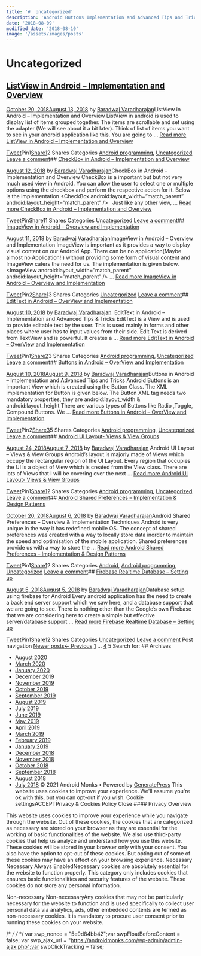 ```yaml
---
title: '#  Uncategorized'
description: 'Android Buttons Implementation and Advanced Tips and Tricks Uncategorized - Buttons in Android - OverView and Implementation Android Monks'
date: '2018-08-09'
modified_date: '2018-08-10'
image: '/assets/images/posts'
---
```

#  Uncategorized

## [ListView in Android – Implementation and Overview](https://androidmonks.com/listview-android-implementation-overview/)

 [October 20, 2018August 13, 2018](https://androidmonks.com/listview-android-implementation-overview/ "9:09 am") by [Baradwaj Varadharajan](https://androidmonks.com/author/admin/ "View all posts by Baradwaj Varadharajan")ListView in Android – Implementation and Overview ListView in android is used to display list of items grouped together. The items are scrollable and set using the adapter (We will see about it a bit later). Think of list of items you want to see in your android application like this. You are going to … [Read more ListView in Android – Implementation and Overview](https://androidmonks.com/listview-android-implementation-overview/ "ListView in Android – Implementation and Overview")

[Tweet](https://twitter.com/intent/tweet?text=ListView+in+Android+-+Implementation+and+Overview&url=https%3A%2F%2Fandroidmonks.com%2Flistview-android-implementation-overview%2F)Pin1[Share1](https://www.facebook.com/share.php?u=https%3A%2F%2Fandroidmonks.com%2Flistview-android-implementation-overview%2F)2 Shares Categories [Android programming](https://androidmonks.com/category/android-programming/), [Uncategorized](https://androidmonks.com/category/uncategorized/) [Leave a comment](https://androidmonks.com/listview-android-implementation-overview/#respond)## [CheckBox in Android – Implementation and Overview](https://androidmonks.com/checkbox-android-implementation-overview/)

 [August 12, 2018](https://androidmonks.com/checkbox-android-implementation-overview/ "10:06 am") by [Baradwaj Varadharajan](https://androidmonks.com/author/admin/ "View all posts by Baradwaj Varadharajan")CheckBox in Android – Implementation and Overview CheckBox is a important but but not very much used view in Android. You can allow the user to select one or multiple options using the checkbox and perform the respective action for it. Below is the implementation <CheckBox android:layout\_width=”match\_parent” android:layout\_height=”match\_parent” />   Just like any other view, … [Read more CheckBox in Android – Implementation and Overview](https://androidmonks.com/checkbox-android-implementation-overview/ "CheckBox in Android – Implementation and Overview")

[Tweet](https://twitter.com/intent/tweet?text=CheckBox+in+Android+-+Implementation+and+Overview&url=https%3A%2F%2Fandroidmonks.com%2Fcheckbox-android-implementation-overview%2F)Pin[Share1](https://www.facebook.com/share.php?u=https%3A%2F%2Fandroidmonks.com%2Fcheckbox-android-implementation-overview%2F)1 Shares Categories [Uncategorized](https://androidmonks.com/category/uncategorized/) [Leave a comment](https://androidmonks.com/checkbox-android-implementation-overview/#respond)## [ImageView in Android – Overview and Implementation](https://androidmonks.com/imageview-android-overview-implementation/)

 [August 11, 2018](https://androidmonks.com/imageview-android-overview-implementation/ "9:01 am") by [Baradwaj Varadharajan](https://androidmonks.com/author/admin/ "View all posts by Baradwaj Varadharajan")ImageView in Android – Overview and Implementation ImageView is important as it provides a way to display visual content on our Android App. There can be no application(Maybe almost no Application!!) without providing some form of visual content and ImageView caters the need for us. The implementation is given below.   <ImageView android:layout\_width=”match\_parent” android:layout\_height=”match\_parent” /> … [Read more ImageView in Android – Overview and Implementation](https://androidmonks.com/imageview-android-overview-implementation/ "ImageView in Android – Overview and Implementation")

[Tweet](https://twitter.com/intent/tweet?text=ImageView+in+Android+-+Overview+and+Implementation&url=https%3A%2F%2Fandroidmonks.com%2Fimageview-android-overview-implementation%2F)Pin2[Share1](https://www.facebook.com/share.php?u=https%3A%2F%2Fandroidmonks.com%2Fimageview-android-overview-implementation%2F)3 Shares Categories [Uncategorized](https://androidmonks.com/category/uncategorized/) [Leave a comment](https://androidmonks.com/imageview-android-overview-implementation/#respond)## [EditText in Android – OverView and Implementation](https://androidmonks.com/edittext-android-implementation-usage/)

 [August 10, 2018](https://androidmonks.com/edittext-android-implementation-usage/ "8:56 am") by [Baradwaj Varadharajan](https://androidmonks.com/author/admin/ "View all posts by Baradwaj Varadharajan")  EditText in Android – Implementation and Advanced Tips & Tricks EditText is a View and is used to provide editable text by the user. This is used mainly in forms and other places where user has to input values from their side. Edit Text is derived from TextView and is powerful. It creates a … [Read more EditText in Android – OverView and Implementation](https://androidmonks.com/edittext-android-implementation-usage/ "EditText in Android – OverView and Implementation")

[Tweet](https://twitter.com/intent/tweet?text=EditText+in+Android+-+OverView+and+Implementation&url=https%3A%2F%2Fandroidmonks.com%2Fedittext-android-implementation-usage%2F)Pin1[Share2](https://www.facebook.com/share.php?u=https%3A%2F%2Fandroidmonks.com%2Fedittext-android-implementation-usage%2F)3 Shares Categories [Android programming](https://androidmonks.com/category/android-programming/), [Uncategorized](https://androidmonks.com/category/uncategorized/) [Leave a comment](https://androidmonks.com/edittext-android-implementation-usage/#respond)## [Buttons in Android – OverView and Implementation](https://androidmonks.com/buttons-android-overview-implementation/)

 [August 10, 2018August 9, 2018](https://androidmonks.com/buttons-android-overview-implementation/ "9:31 am") by [Baradwaj Varadharajan](https://androidmonks.com/author/admin/ "View all posts by Baradwaj Varadharajan")Buttons in Android – Implementation and Advanced Tips and Tricks Android Buttons is an important View which is created using the Button Class. The XML implementation for Button is given below. The Button XML tag needs two mandatory properties, they are android:layout\_width & android:layout\_height There are various types of Buttons like Radio ,Toggle, Compound Buttons. We … [Read more Buttons in Android – OverView and Implementation](https://androidmonks.com/buttons-android-overview-implementation/ "Buttons in Android – OverView and Implementation")

[Tweet](https://twitter.com/intent/tweet?text=Buttons+in+Android+-+OverView+and+Implementation&url=https%3A%2F%2Fandroidmonks.com%2Fbuttons-android-overview-implementation%2F)Pin2[Share3](https://www.facebook.com/share.php?u=https%3A%2F%2Fandroidmonks.com%2Fbuttons-android-overview-implementation%2F)5 Shares Categories [Android programming](https://androidmonks.com/category/android-programming/), [Uncategorized](https://androidmonks.com/category/uncategorized/) [Leave a comment](https://androidmonks.com/buttons-android-overview-implementation/#respond)## [Android UI Layout- Views & View Groups](https://androidmonks.com/android-ui-layout-concepts-knowledge/)

 [August 24, 2018August 7, 2018](https://androidmonks.com/android-ui-layout-concepts-knowledge/ "9:00 am") by [Baradwaj Varadharajan](https://androidmonks.com/author/admin/ "View all posts by Baradwaj Varadharajan") Android UI Layout – Views & View Groups Android’s layout is majorly made of Views which occupy the rectangular region of the UI Layout. Every region that occupies the UI is a object of View which is created from the View class. There are lots of Views that I will be covering over the next … [Read more Android UI Layout- Views & View Groups](https://androidmonks.com/android-ui-layout-concepts-knowledge/ "Android UI Layout- Views & View Groups")

[Tweet](https://twitter.com/intent/tweet?text=Android+UI+Layout-+Views+%26+View+Groups&url=https%3A%2F%2Fandroidmonks.com%2Fandroid-ui-layout-concepts-knowledge%2F)Pin1[Share1](https://www.facebook.com/share.php?u=https%3A%2F%2Fandroidmonks.com%2Fandroid-ui-layout-concepts-knowledge%2F)2 Shares Categories [Android programming](https://androidmonks.com/category/android-programming/), [Uncategorized](https://androidmonks.com/category/uncategorized/) [Leave a comment](https://androidmonks.com/android-ui-layout-concepts-knowledge/#respond)## [Android Shared Preferences – Implementation & Design Patterns](https://androidmonks.com/android-shared-preferences-implementation-design-patterns/)

 [October 20, 2018August 6, 2018](https://androidmonks.com/android-shared-preferences-implementation-design-patterns/ "8:57 am") by [Baradwaj Varadharajan](https://androidmonks.com/author/admin/ "View all posts by Baradwaj Varadharajan")Android Shared Preferences – Overview & Implementation Techniques Android is very unique in the way it has redefined mobile OS. The concept of shared preferences was created with a way to locally store data inorder to maintain the speed and optimisation of the mobile application. Shared preferences provide us with a way to store the … [Read more Android Shared Preferences – Implementation & Design Patterns](https://androidmonks.com/android-shared-preferences-implementation-design-patterns/ "Android Shared Preferences – Implementation & Design Patterns")

[Tweet](https://twitter.com/intent/tweet?text=Android+Shared+Preferences+-+Implementation+%26+Design+Patterns&url=https%3A%2F%2Fandroidmonks.com%2Fandroid-shared-preferences-implementation-design-patterns%2F)Pin1[Share1](https://www.facebook.com/share.php?u=https%3A%2F%2Fandroidmonks.com%2Fandroid-shared-preferences-implementation-design-patterns%2F)2 Shares Categories [Android](https://androidmonks.com/category/android/), [Android programming](https://androidmonks.com/category/android-programming/), [Uncategorized](https://androidmonks.com/category/uncategorized/) [Leave a comment](https://androidmonks.com/android-shared-preferences-implementation-design-patterns/#respond)## [Firebase Realtime Database – Setting up](https://androidmonks.com/firebase-database-set-up/)

 [August 5, 2018August 5, 2018](https://androidmonks.com/firebase-database-set-up/ "8:42 am") by [Baradwaj Varadharajan](https://androidmonks.com/author/admin/ "View all posts by Baradwaj Varadharajan")Database setup using firebase for Android Every android application has the need to create a back end server support which we saw here, and a database support that we are going to see. There is nothing other than the Google’s own Firebase that we are considering here to create a simple but effective server/database support … [Read more Firebase Realtime Database – Setting up](https://androidmonks.com/firebase-database-set-up/ "Firebase Realtime Database – Setting up")

[Tweet](https://twitter.com/intent/tweet?text=Firebase+Realtime+Database+-+Setting+up&url=https%3A%2F%2Fandroidmonks.com%2Ffirebase-database-set-up%2F)Pin1[Share1](https://www.facebook.com/share.php?u=https%3A%2F%2Fandroidmonks.com%2Ffirebase-database-set-up%2F)2 Shares Categories [Uncategorized](https://androidmonks.com/category/uncategorized/) [Leave a comment](https://androidmonks.com/firebase-database-set-up/#respond) Post navigation [Newer posts](https://androidmonks.com/category/uncategorized/page/4/)[← Previous](https://androidmonks.com/category/uncategorized/page/4/) [1](https://androidmonks.com/category/uncategorized/) … [4](https://androidmonks.com/category/uncategorized/page/4/) 5  Search for:   ## Archives

* [August 2020](https://androidmonks.com/2020/08/)
* [March 2020](https://androidmonks.com/2020/03/)
* [January 2020](https://androidmonks.com/2020/01/)
* [December 2019](https://androidmonks.com/2019/12/)
* [November 2019](https://androidmonks.com/2019/11/)
* [October 2019](https://androidmonks.com/2019/10/)
* [September 2019](https://androidmonks.com/2019/09/)
* [August 2019](https://androidmonks.com/2019/08/)
* [July 2019](https://androidmonks.com/2019/07/)
* [June 2019](https://androidmonks.com/2019/06/)
* [May 2019](https://androidmonks.com/2019/05/)
* [April 2019](https://androidmonks.com/2019/04/)
* [March 2019](https://androidmonks.com/2019/03/)
* [February 2019](https://androidmonks.com/2019/02/)
* [January 2019](https://androidmonks.com/2019/01/)
* [December 2018](https://androidmonks.com/2018/12/)
* [November 2018](https://androidmonks.com/2018/11/)
* [October 2018](https://androidmonks.com/2018/10/)
* [September 2018](https://androidmonks.com/2018/09/)
* [August 2018](https://androidmonks.com/2018/08/)
* [July 2018](https://androidmonks.com/2018/07/)
 © 2021 Android Monks • Powered by [GeneratePress](https://generatepress.com) This website uses cookies to improve your experience. We'll assume you're ok with this, but you can opt-out if you wish. Cookie settingsACCEPTPrivacy & Cookies Policy   Close #### Privacy Overview

This website uses cookies to improve your experience while you navigate through the website. Out of these cookies, the cookies that are categorized as necessary are stored on your browser as they are essential for the working of basic functionalities of the website. We also use third-party cookies that help us analyze and understand how you use this website. These cookies will be stored in your browser only with your consent. You also have the option to opt-out of these cookies. But opting out of some of these cookies may have an effect on your browsing experience.  Necessary  Necessary Always EnabledNecessary cookies are absolutely essential for the website to function properly. This category only includes cookies that ensures basic functionalities and security features of the website. These cookies do not store any personal information.

 Non-necessary  Non-necessaryAny cookies that may not be particularly necessary for the website to function and is used specifically to collect user personal data via analytics, ads, other embedded contents are termed as non-necessary cookies. It is mandatory to procure user consent prior to running these cookies on your website.

  /* <![CDATA[ */
var tocplus = {"visibility\_show":"show","visibility\_hide":"hide","width":"Auto"};
/* ]]> */  /* <![CDATA[ */
var socialWarfare = {"addons":[],"post\_id":"208","variables":{"emphasizeIcons":false,"powered\_by\_toggle":false,"affiliate\_link":"https:\/\/warfareplugins.com"},"floatBeforeContent":""};
/* ]]> */       var swp\_nonce = "5e9d84bb42";var swpFloatBeforeContent = false; var swp\_ajax\_url = "https://androidmonks.com/wp-admin/admin-ajax.php";var swpClickTracking = false; 